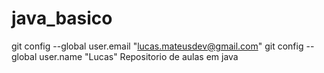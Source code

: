 # java_basico
git config --global user.email "lucas.mateusdev@gmail.com"
git config --global user.name "Lucas"
Repositorio de aulas em java
